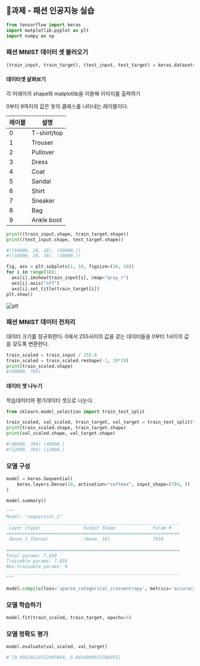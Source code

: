 ## 📝과제 - 패션 인공지능 실습

```python
from tensorflow import keras
import matplotlib.pyplot as plt
import numpy as np
```

### 패션 MNIST 데이터 셋 불러오기

```python
(train_input, train_target), (test_input, test_target) = keras.datasets.fashion_mnist.load_data()
```

#### 데이터셋 살펴보기

각 어레이의 shape와 matplotlib을 이용해 이미지를 출력하기

0부터 9까지의 값은 옷의 클래스를 나타내는 레이블이다.

|레이블|설명|
|---|---|
|0|T-shirt/top|
|1|Trouser|
|2|Pullover|
|3|Dress|
|4|Coat|
|5|Sandal|
|6|Shirt|
|7|Sneaker|
|8|Bag|
|9|Ankle boot|

```python
print((train_input.shape, train_target.shape))
print((test_input.shape, test_target.shape))

#((60000, 28, 28), (60000,))
#((10000, 28, 28), (10000,))
```

```python
fig, axs = plt.subplots(1, 10, figsize=(10, 10))
for i in range(10):
  axs[i].imshow(train_input[i], cmap="gray_r")
  axs[i].axis("off")
  axs[i].set_title(train_target[i])
plt.show()
```

![plt](C:\Users\biglight\Desktop\Projects\nipa-ict-web\7주차\0901\plt.png)

### 패션 MNIST 데이터 전처리

데이터 크기를 정규화한다. 0에서 255사이의 값을 갖는 데이터들을 0부터 1사이의 값을 갖도록 변환한다.

```python
train_scaled = train_input / 255.0
train_scaled = train_scaled.reshape(-1, 28*28)
print(train_scaled.shape)
#(60000, 784)
```

#### 데이터 셋 나누기

학습데이터와 평가데이터 셋으로 나눈다.

``` python
from sklearn.model_selection import train_test_split

train_scaled, val_scaled, train_target, val_target = train_test_split(train_scaled, train_target, test_size=0.2, random_state=42)
print(train_scaled.shape, train_target.shape)
print(val_scaled.shape, val_target.shape)

#(48000, 784) (48000,)
#(12000, 784) (12000,)
```

### 모델 구성

```python
model = keras.Sequential(
    keras.layers.Dense(10, activation="softmax", input_shape=(784, ))
)

model.summary()

"""
Model: "sequential_2"
_________________________________________________________________
 Layer (type)                Output Shape              Param #   
=================================================================
 dense_1 (Dense)             (None, 10)                7850      
                                                                 
=================================================================
Total params: 7,850
Trainable params: 7,850
Non-trainable params: 0
_________________________________________________________________
"""
```

```python
model.compile(loss='sparse_categorical_crossentropy', metrics='accuracy')
```

### 모델 학습하기

```python
model.fit(train_scaled, train_target, epochs=5)
```

### 모델 정확도 평가

```python
model.evaluate(val_scaled, val_target)

# [0.45658114552497864, 0.8454999923706055]
```

